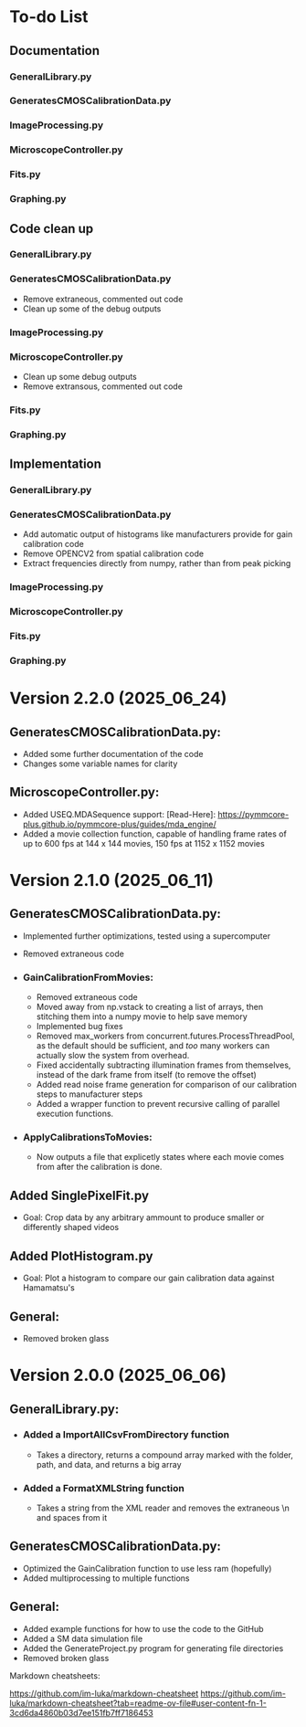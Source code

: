 # To-do List
## Documentation
### GeneralLibrary.py
### GeneratesCMOSCalibrationData.py
### ImageProcessing.py
### MicroscopeController.py
### Fits.py
### Graphing.py

## Code clean up
### GeneralLibrary.py
### GeneratesCMOSCalibrationData.py
  - Remove extraneous, commented out code
  - Clean up some of the debug outputs
### ImageProcessing.py
### MicroscopeController.py
  - Clean up some debug outputs
  - Remove extransous, commented out code
### Fits.py
### Graphing.py

## Implementation
### GeneralLibrary.py
### GeneratesCMOSCalibrationData.py
  - Add automatic output of histograms like manufacturers provide for gain calibration code
  - Remove OPENCV2 from spatial calibration code
  - Extract frequencies directly from numpy, rather than from peak picking

### ImageProcessing.py
### MicroscopeController.py
### Fits.py
### Graphing.py

# Version 2.2.0 (2025_06_24)
## GeneratesCMOSCalibrationData.py:
  - Added some further documentation of the code
  - Changes some variable names for clarity

## MicroscopeController.py:
  - Added USEQ.MDASequence support: [Read-Here]: https://pymmcore-plus.github.io/pymmcore-plus/guides/mda_engine/
  - Added a movie collection function, capable of handling frame rates of up to 600 fps at 144 x 144 movies, 150 fps at 1152 x 1152 movies


# Version 2.1.0 (2025_06_11)
## GeneratesCMOSCalibrationData.py:
  - Implemented further optimizations, tested using a supercomputer
  - Removed extraneous code

  - ### GainCalibrationFromMovies:
    - Removed extraneous code
    - Moved away from np.vstack to creating a list of arrays, then stitching them into a numpy movie to help save memory
    - Implemented bug fixes
    - Removed max_workers from concurrent.futures.ProcessThreadPool, as the default should be sufficient, and *too* many workers can actually slow the system from overhead.
    - Fixed accidentally subtracting illumination frames from themselves, instead of the dark frame from itself (to remove the offset)
    - Added read noise frame generation for comparison of our calibration steps to manufacturer steps
    - Added a wrapper function to prevent recursive calling of parallel execution functions.
   
    
  - ### ApplyCalibrationsToMovies:
    - Now outputs a file that explicetly states where each movie comes from after the calibration is done.


## Added SinglePixelFit.py
  - Goal: Crop data by any arbitrary ammount to produce smaller or differently shaped videos


## Added PlotHistogram.py
  - Goal: Plot a histogram to compare our gain calibration data against Hamamatsu's


## General:
  - Removed broken glass


# Version 2.0.0 (2025_06_06)
## GeneralLibrary.py:
- ### Added a ImportAllCsvFromDirectory function
  - Takes a directory, returns a compound array marked with the folder, path, and data, and returns a big array
- ### Added a FormatXMLString function
  - Takes a string from the XML reader and removes the extraneous \n and spaces from it


## GeneratesCMOSCalibrationData.py:
  - Optimized the GainCalibration function to use less ram (hopefully)
  - Added multiprocessing to multiple functions


## General:
- Added example functions for how to use the code to the GitHub
- Added a SM data simulation file
- Added the GenerateProject.py program for generating file directories
- Removed broken glass

  
Markdown cheatsheets: 

https://github.com/im-luka/markdown-cheatsheet
https://github.com/im-luka/markdown-cheatsheet?tab=readme-ov-file#user-content-fn-1-3cd6da4860b03d7ee151fb7ff7186453
